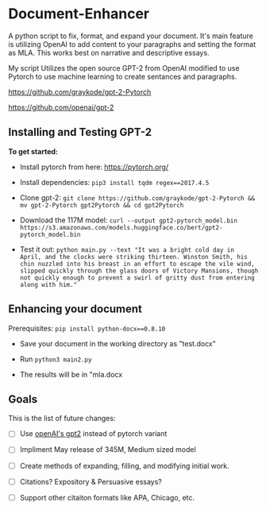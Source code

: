 # Document-Enhancer

A python script to fix, format, and expand your document. It's main feature is utilizing OpenAI to add content to your paragraphs and setting the format as MLA. This works best on narrative and descriptive essays.

My script Utilizes the open source GPT-2 from OpenAI modified to use Pytorch to use machine learning to create sentances and paragraphs. 

https://github.com/graykode/gpt-2-Pytorch

https://github.com/openai/gpt-2

## Installing and Testing GPT-2
**To get started:**

* Install pytorch from here: https://pytorch.org/

* Install dependencies:
`pip3 install tqdm regex==2017.4.5`

* Clone gpt-2:
`git clone https://github.com/graykode/gpt-2-Pytorch && mv gpt-2-Pytorch gpt2Pytorch && cd gpt2Pytorch`

* Download the 117M model:
`curl --output gpt2-pytorch_model.bin https://s3.amazonaws.com/models.huggingface.co/bert/gpt2-pytorch_model.bin`

* Test it out:
`python main.py --text "It was a bright cold day in April, and the clocks were striking thirteen. Winston Smith, his chin nuzzled into his breast in an effort to escape the vile wind, slipped quickly through the glass doors of Victory Mansions, though not quickly enough to prevent a swirl of gritty dust from entering along with him."`

## Enhancing your document

Prerequisites: `pip install python-docx==0.8.10`

* Save your document in the working directory as "test.docx"

* Run `python3 main2.py`

* The results will be in "mla.docx

## Goals
This is the list of future changes:

 - [ ] Use [openAI's gpt2](https://github.com/openai/gpt-2) instead of pytorch variant
 - [ ] Impliment May release of 345M, Medium sized model
 - [ ] Create methods of expanding, filling, and modifying initial work.
 - [ ] Citations? Expository & Persuasive essays?
 - [ ] Support other citaiton formats like APA, Chicago, etc.

